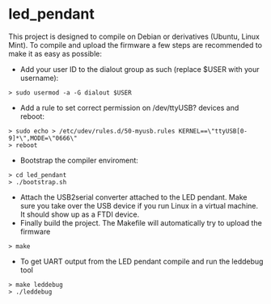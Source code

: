 # led_pendant

This project is designed to compile on Debian or derivatives (Ubuntu, Linux Mint). To compile and upload the firmware a few steps are recommended to make it as easy as possible:

- Add your user ID to the dialout group as such (replace $USER with your username):
```
> sudo usermod -a -G dialout $USER
```
- Add a rule to set correct permission on /dev/ttyUSB? devices and reboot:
```
> sudo echo > /etc/udev/rules.d/50-myusb.rules KERNEL==\"ttyUSB[0-9]*\",MODE=\"0666\"
> reboot
```

- Bootstrap the compiler enviroment:
```
> cd led_pendant
> ./bootstrap.sh
```
- Attach the USB2serial converter attached to the LED pendant. Make sure you take over the USB device if you run Linux in a virtual machine. It should show up as a FTDI device.
- Finally build the project. The Makefile will automatically try to upload the firmware
```
> make
```
- To get UART output from the LED pendant compile and run the leddebug tool
```
> make leddebug
> ./leddebug
```
